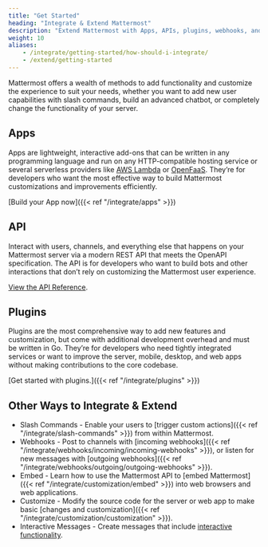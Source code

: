 ```yaml
---
title: "Get Started"
heading: "Integrate & Extend Mattermost"
description: "Extend Mattermost with Apps, APIs, plugins, webhooks, and more."
weight: 10
aliases: 
    - /integrate/getting-started/how-should-i-integrate/
    - /extend/getting-started
---
```

Mattermost offers a wealth of methods to add functionality and customize the experience to suit your needs, whether you want to add new user capabilities with slash commands, build an advanced chatbot, or completely change the functionality of your server.


## Apps

Apps are lightweight, interactive add-ons that can be written in any programming
language and run on any HTTP-compatible hosting service or several serverless
providers like [AWS Lambda](https://aws.amazon.com/lambda/) or
[OpenFaaS](https://www.openfaas.com/). They’re for developers who want the most
effective way to build Mattermost customizations and improvements efficiently.

[Build your App now]({{< ref "/integrate/apps" >}})


## API

Interact with users, channels, and everything else that happens on your Mattermost server via a modern REST API that meets the OpenAPI specification. The API is for developers who want to build bots and other interactions that don’t rely on customizing the Mattermost user experience.

[View the API Reference](https://api.mattermost.com/).


## Plugins

Plugins are the most comprehensive way to add new features and customization, but come with additional development overhead and must be written in Go. They’re for developers who need tightly integrated services or want to improve the server, mobile, desktop, and web apps without making contributions to the core codebase.

[Get started with plugins.]({{< ref "/integrate/plugins" >}})


## Other Ways to Integrate & Extend



* Slash Commands - Enable your users to [trigger custom actions]({{< ref "/integrate/slash-commands" >}}) from within Mattermost.
* Webhooks - Post to channels with [incoming webhooks]({{< ref "/integrate/webhooks/incoming/incoming-webhooks" >}}), or listen for new messages with [outgoing webhooks]({{< ref "/integrate/webhooks/outgoing/outgoing-webhooks" >}}).
* Embed - Learn how to use the Mattermost API to [embed Mattermost]({{< ref "/integrate/customization/embed" >}}) into web browsers and web applications.
* Customize - Modify the source code for the server or web app to make basic [changes and customization]({{< ref "/integrate/customization/customization" >}}).
* Interactive Messages - Create messages that include [interactive functionality](https://docs.mattermost.com/developer/interactive-messages.html).
